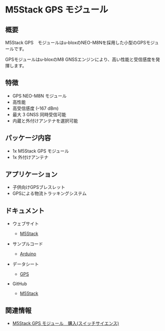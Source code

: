 # M5Stack GPS モジュール

## 概要

M5Stack GPS　モジュールはu-bloxのNEO-M8Nを採用した小型のGPSモジュールです。

GPSモジュールはu-bloxのM8 GNSSエンジンにより、高い性能と受信感度を発揮します。

## 特徴

- GPS NEO-M8N モジュール
- 高性能
- 高受信感度 (–167 dBm)
- 最大 3 GNSS 同時受信可能
- 内蔵と外付けアンテナを選択可能

## パッケージ内容

- 1x M5Stack GPS モジュール
- 1x 外付けアンテナ

## アプリケーション

- 子供向けGPSブレスレット
- GPSによる物流トラッキングシステム

## ドキュメント

- ウェブサイト
  - [M5Stack](https://m5stack.com)

- サンプルコード
  - [Arduino](https://github.com/m5stack/M5Stack/tree/master/examples/Modules/GPS)

- データシート
  - [GPS](https://www.u-blox.com/zh/product/neo-m8-series)

- GitHub
  - [M5Stack](https://github.com/m5stack/M5Stack)

## 関連情報

- [M5Stack GPS モジュール　購入(スイッチサイエンス)](https://www.switch-science.com/catalog/3861/)
